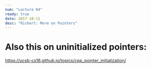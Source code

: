 ```yaml
---
num: "Lecture 04"
ready: true
date: 2017-10-11
desc: "Richert: More on Pointers"
---
```





# Also this on uninitialized pointers:

https://ucsb-cs16.github.io/topics/cpp_pointer_initialization/
